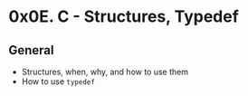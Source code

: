 # 0x0E. C - Structures, Typedef
## General
* Structures, when, why, and how to use them
* How to use `typedef`
